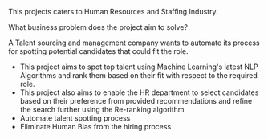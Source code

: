 This projects caters to Human Resources and Staffing Industry. 

What business problem does the project aim to solve?

A Talent sourcing and management company wants to automate its process for spotting potential candidates that could fit the role. 
- This project aims to spot top talent using Machine Learning's latest NLP Algorithms and rank them based on their fit with respect to the required role.
- This project also aims to enable the HR department to select candidates based on their preference from provided recommendations and refine the search further using the Re-ranking algorithm
- Automate talent spotting process
- Eliminate Human Bias from the hiring process
  
